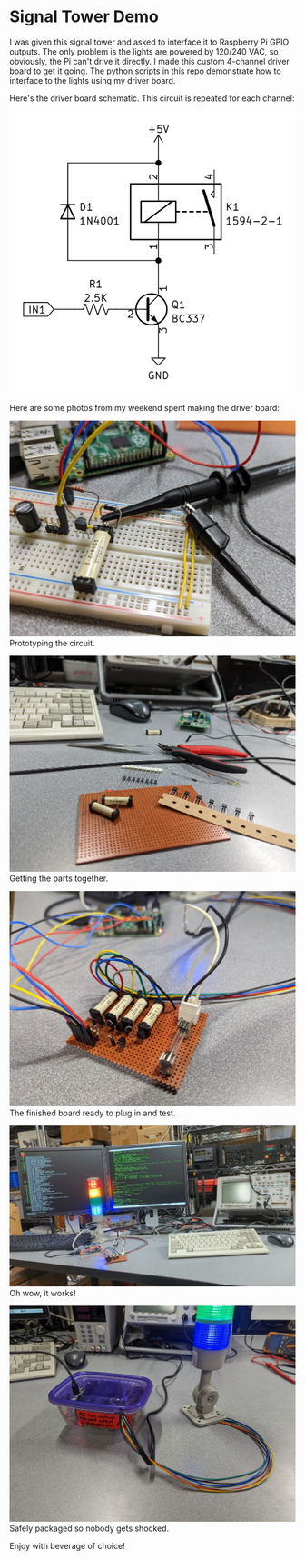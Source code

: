 # Signal Tower Demo

I was given this signal tower and asked to interface it to Raspberry Pi GPIO outputs. The only problem is the lights are powered by 120/240 VAC, so obviously, the Pi can't drive it directly. I made this custom 4-channel driver board to get it going. The python scripts in this repo demonstrate how to interface to the lights using my driver board.

Here's the driver board schematic. This circuit is repeated for each channel:

![Schematic diagram](images/driver-sch.png)

Here are some photos from my weekend spent making the driver board:

![Schematic diagram](images/PXL_20230512_212219251.jpg)<br>Prototyping the circuit.

![Schematic diagram](images/PXL_20230512_212808728.jpg)<br>Getting the parts together.

![Schematic diagram](images/PXL_20230513_203036608.jpg)<br>The finished board ready to plug in and test.

![Schematic diagram](images/PXL_20230513_203401300.TS.jpg)<br>Oh wow, it works!

![Schematic diagram](images/PXL_20230515_114307146.jpg)<br>Safely packaged so nobody gets shocked.

Enjoy with beverage of choice!